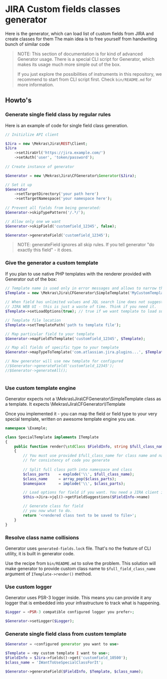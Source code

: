 # JIRA Custom fields classes generator

Here is the generator, which can load list of custom fields from JIRA and create classes for them
The main idea is to free yourself from handwriting bunch of similar code

> NOTE: This section of documentation is for kind of advanced Generator usage. 
> There is a special CLI script for Generator, which makes its usage much more simple out of the box.
>
> If you just explore the possibilities of instruments in this repository, we recommend to start from CLI script first.
> Check `bin/README.md` for more information.

## Howto's

### Generate single field class by regular rules

Here is an example of code for single field class generation.

```php
// Initizlize API client

$Jira = new \Mekras\Jira\REST\Client;
$Jira
    ->setJiraUrl('https://jira.example.com/')
    ->setAuth('user', 'token/password');
    
// Create instance of generator 

$Generator = new \Mekras\Jira\CFGenerator\Generator($Jira);

// Set it up
$Generator
    ->setTargetDirectory('your path here')
    ->setTargetNamespace('your namespace here');
    
// Prevent all fields from being generated:
$Generator->skipTypePattern('/.*/');

// Allow only one we want
$Generator->skipField('customfield_12345', false);

$Generator->generateField('customfield_12345');
```

> NOTE: generateField ignores all skip rules. If you tell generator "do exactly this field" - it does.

### Give the generator a custom template

If you plan to use native PHP templates with the renderer provided with Generator out of the box:

```php
// Template name is used only in error messages and allows to narrow the field of error when you face it
$Template = new \Mekras\Jira\CFGenerator\SimpleTemplate('MyCustomTemplate', $Jira);
 
// When field has unlimited values and JQL search line does not suggest anything for field in 
// JIRA WEB UI - this is just a waste of time. Think if you need it.
$Template->setLoadOptions(true); // true if we want template to load suggestions for field. 

// Template file location
$Template->setTemplatePath('path to template file');

// Map particular field to your template
$Generator->mapFieldToTemplate('customfield_12345', $Template);

// Map all fields of specific type to your template
$Generator->mapTypeToTemplate('com.atlassian.jira.plugins...', $Template);

// Now generator will use new template for configured
//$Generator->generateField('customfield_12345');
//$Generator->generateAll();
 
```

### Use custom template engine

Generator expects not a \Mekras\Jira\CFGenerator\SimpleTemplate class as a template. 
It expects \Mekras\Jira\CFGenerator\ITemplate

Once you implemented it - you can map the field or field type to your very special template,
written on awesome template engine you use.

```php
namespace \Example;

class SpecialTemplate implements ITemplate
{
    public function render(\stdClass $FieldInfo, string $full_class_name) : string
    {
        // You must use provided $full_class_name for class name and namespace
        // for consistency of code you generate
         
        // Split full class path into namespace and class
        $class_parts    = explode('\\', $full_class_name);
        $class_name     = array_pop($class_parts);
        $namespace      = implode('\\', $class_parts);

        // Load options for field if you want. You need a JIRA client inside your class for that:
        $this->Jira->jql()->getFieldSuggestions($FieldInfo->name)

        // Generate class for field
        // you now what to do.
        return '<rendered class text to be saved to file>';
    }
}
```

### Resolve class name collisions

Generator uses `generated-fields.lock` file. That's no the feature of CLI utility, it is built in generator code.

Use the recipe from `bin/README.md` to solve the problem. This solution will make generator to provide custom 
class name to `$full_field_class_name` argument of `ITemplate->render()` method.

### Use custom logger

Generator uses PSR-3 logger inside. This means you can provide it any logger that is embedded into your
infrastructure to track what is happening.

```php
$Logger = <PSR-3 compatible configured logger you prefer>;

$Generator->setLogger($Logger);
```

### Generate single field class from custom template

```php
$Generator = <configured generator you want to use>

$Template = <my custom template I want to use>;
$FieldInfo = $Jira->fields()->get('customfield_10500');
$class_name = 'IWantToUseSpecialClassForIt';

$Generator->generateField($FieldInfo, $Template, $class_name);
```
